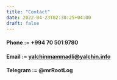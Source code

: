 ```yaml
---
title: "Contact"
date: 2022-04-23T02:30:25+04:00
draft: false
---
```

#### Phone := +994 70 501 9780
#### Email := yalchinmammadli@yalchin.info
#### Telegram := @mrRootLog